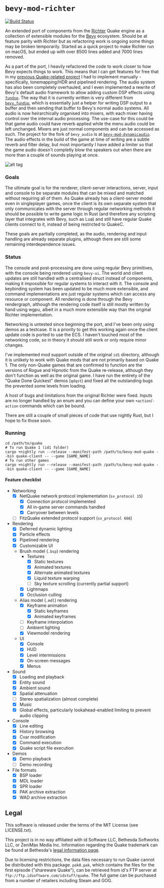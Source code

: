 # `bevy-mod-richter`

[![Build Status](https://travis-ci.org/cormac-obrien/richter.svg?branch=devel)](https://travis-ci.org/cormac-obrien/richter)

An extended port of components from the [Richter](https://github.com/cormac-obrien/richter) Quake engine as a collection
of extensible modules for the [Bevy](https://bevyengine.org/) ecosystem. Should be at feature parity with Richter but as
refactoring work is ongoing some things may be broken temporarily. Started as a quick project to make Richter run on
macOS, but ended up with over 8500 lines added and 7000 lines removed.

As a part of the port, I heavily refactored the code to work closer to how Bevy expects things to work. This means that I
can get features for free that in my [previous Quake-related project](https://github.com/eira-fransham/goeld) I had to
implement manually - specifically, tonemapping/HDR and pipelined rendering. The audio system has also been completely
overhauled, and I even implemented a rewrite of Bevy's default audio framework to allow adding custom DSP effects using
[`fundsp`](https://github.com/SamiPerttu/fundsp). The way that it is currently written is very different from
[`bevy_fundsp`](https://github.com/harudagondi/bevy_fundsp), which is essentially just a helper for writing DSP output
to a buffer and then sending that buffer to Bevy's normal audio systems. All audio is now heirarchically organised into
mixers, with each mixer having control over the internal audio processing. The use-case for this could be that game audio
could have reverb applied while the menu audio could be left unchanged. Mixers are just normal components and can be
accessed as such. The project for the fork of `bevy_audio` is at [`bevy-mod-dynamicaudio`](https://github.com/eira-fransham/bevy-mod-dynamicaudio). The audio effects in the build
of the game at time of writing are a subtle reverb and filter delay, but most importantly I have added a limiter so that
the game audio doesn't completly blow the speakers out when there are more than a couple of sounds playing at once.

![alt tag](content/bevy-mod-richter.gif)

### Goals

The ultimate goal is for the renderer, client-server interactions, server, input and console to be separate modules that can
be mixed and matched without requiring all of them. As Quake already has a client-server model even in singleplayer games,
once the client is its own separate system that only communicates with the server through regular networking methods it
should be possible to write game logic in Rust (and therefore any scripting layer that integrates with Bevy, such as Lua)
and still have regular Quake clients connect to it, instead of being restricted to QuakeC.

These goals are partially completed, as the audio, rendering and input handling are already separate plugins, although
there are still some remaining interdependence issues.

### Status

The console and post-processing are done using regular Bevy primitives, with the console being rendered using `bevy-ui`.
The world and client updates are still handled with a centralised struct instead of components, making it impossible for
regular systems to interact with it. The console and keybinding system has been updated to be much more extensible, and
command implementations are just regular systems which can access any resource or component. All rendering is done through
the Bevy rendergraph, although the rendering code itself is still mostly written by hand using wgpu, albeit in a much more
extensible way than the original Richter implementation.

Networking is untested since beginning the port, and I've been only using demos as a testcase. It is a priority to get this
working again once the client update code is ported to use the ECS. I haven't touched most of the networking code, so in
theory it should still work or only require minor changes.

I've implemented mod support outside of the original `id1` directory, although it is unlikely to work with Quake mods that
are not primarily based on Quake 1. The only non-Quake games that are confirmed to function are the versions of Rogue and
Hipnotic from the Quake re-release, although they don't function as well as the original game. I have run the entirety
of the "Quake Done Quickest" demos (`qdqst`) and fixed all the outstanding bugs the prevented some levels from loading.

A host of bugs and limitations from the original Richter were fixed. Inputs are no longer handled by an enum and you can
define your own `+action`/`-action` commands which can be bound.

There are still a couple of small pieces of code that use nightly Rust, but I hope to fix those soon.

### Running

```
cd /path/to/quake
# To run Quake 1 (id1 folder)
cargo +nightly run --release --manifest-path /path/to/bevy-mod-quake --bin quake-client -- --game [GAME_NAME]
# To run other games
cargo +nightly run --release --manifest-path /path/to/bevy-mod-quake --bin quake-client -- --game [GAME_NAME]
```

#### Feature checklist

- Networking
  - [x] NetQuake network protocol implementation (`sv_protocol 15`)
    - [x] Connection protocol implemented
    - [x] All in-game server commands handled
    - [x] Carryover between levels
  - [ ] FitzQuake extended protocol support (`sv_protocol 666`)
- Rendering
  - [x] Deferred dynamic lighting
  - [x] Particle effects
  - [x] Pipelined rendering
  - [x] Customizable UI
  - Brush model (`.bsp`) rendering
    - Textures
      - [x] Static textures
      - [x] Animated textures
      - [x] Alternate animated textures
      - [x] Liquid texture warping
      - [ ] Sky texture scrolling (currently partial support)
    - [x] Lightmaps
    - [x] Occlusion culling
  - Alias model (`.mdl`) rendering
    - [x] Keyframe animation
      - [x] Static keyframes
      - [x] Animated keyframes
    - [ ] Keyframe interpolation
    - [ ] Ambient lighting
    - [x] Viewmodel rendering
  - UI
    - [x] Console
    - [x] HUD
    - [x] Level intermissions
    - [x] On-screen messages
    - [x] Menus
- Sound
  - [x] Loading and playback
  - [x] Entity sound
  - [x] Ambient sound
  - [x] Spatial attenuation
  - [ ] Stereo spatialization (almost complete)
  - [x] Music
  - [x] Global effects, particularly lookahead-enabled limiting to prevent audio clipping
- Console
  - [x] Line editing
  - [x] History browsing
  - [x] Cvar modification
  - [x] Command execution
  - [x] Quake script file execution
- Demos
  - [x] Demo playback
  - [ ] Demo recording
- File formats
  - [x] BSP loader
  - [x] MDL loader
  - [x] SPR loader
  - [x] PAK archive extraction
  - [x] WAD archive extraction

## Legal

This software is released under the terms of the MIT License (see LICENSE.txt).

This project is in no way affiliated with id Software LLC, Bethesda Softworks LLC, or ZeniMax Media
Inc. Information regarding the Quake trademark can be found at Bethesda's [legal information
page](https://bethesda.net/en/document/legal-information).

Due to licensing restrictions, the data files necessary to run Quake cannot be distributed with this
package. `pak0.pak`, which contains the files for the first episode ("shareware Quake"), can be
retrieved from id's FTP server at `ftp://ftp.idsoftware.com/idstuff/quake`. The full game can be
purchased from a number of retailers including Steam and GOG.
